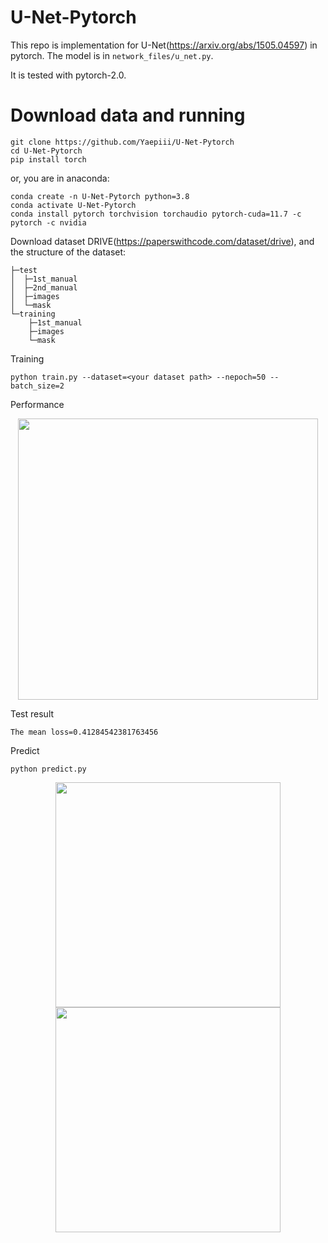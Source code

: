 # U-Net-Pytorch
This repo is implementation for U-Net(https://arxiv.org/abs/1505.04597) in pytorch. The model is in `network_files/u_net.py`.

It is tested with pytorch-2.0.

# Download data and running

```
git clone https://github.com/Yaepiii/U-Net-Pytorch
cd U-Net-Pytorch
pip install torch
```

or, you are in anaconda:

```
conda create -n U-Net-Pytorch python=3.8
conda activate U-Net-Pytorch
conda install pytorch torchvision torchaudio pytorch-cuda=11.7 -c pytorch -c nvidia
```

Download dataset DRIVE(https://paperswithcode.com/dataset/drive), and the structure of the dataset:

```
├─test
│  ├─1st_manual
│  ├─2nd_manual
│  ├─images
│  └─mask
└─training
    ├─1st_manual
    ├─images
    └─mask
```

Training

```
python train.py --dataset=<your dataset path> --nepoch=50 --batch_size=2
```

Performance

<div align=center>
<img src="https://github.com/Yaepiii/U-Net-Pytorch/assets/75295024/4c894d0e-e38c-4f40-a184-b57aaffe976a" width="480" height="450">
</div>

Test result
```
The mean loss=0.41284542381763456
```

Predict
```
python predict.py
```

<div align=center>
<img src="https://github.com/Yaepiii/U-Net-Pytorch/assets/75295024/763c0d4f-0b53-4bdb-a1c0-461a3d0e6e03" width="360" height="360"><img src="https://github.com/Yaepiii/U-Net-Pytorch/assets/75295024/00fbdc2a-a474-4d40-a04d-c904104a6da6" width="360" height="360">
</div>










